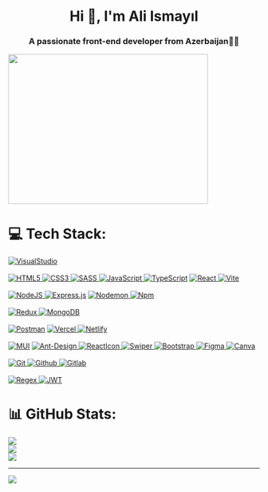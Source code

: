 <h1 align="center">Hi 👋, I'm Ali Ismayıl</h1>
<h3 align="center">A passionate front-end developer from Azerbaijan👨‍💻</h3>
<img src="https://img.freepik.com/premium-vector/coding-programming-concept-illustration_188398-765.jpg" width="400px" height="300px"></img>

# 💻 Tech Stack:
<a href="https://code.visualstudio.com/">![VisualStudio](https://img.shields.io/badge/visualstudio-%23007ACC.svg?style=for-the-badge&logo=visualstudio&logoColor=white) </a>
<br>
<br>
<a href="https://code.visualstudio.com/">![HTML5](https://img.shields.io/badge/html5-%23E34F26.svg?style=for-the-badge&logo=html5&logoColor=white) </a>
<a href="https://code.visualstudio.com/">![CSS3](https://img.shields.io/badge/css3-%231572B6.svg?style=for-the-badge&logo=css3&logoColor=white) </a>
<a href="https://sass-lang.com/">![SASS](https://img.shields.io/badge/SASS-hotpink.svg?style=for-the-badge&logo=SASS&logoColor=white) </a>
<a href="https://code.visualstudio.com/">![JavaScript](https://img.shields.io/badge/javascript-%23323330.svg?style=for-the-badge&logo=javascript&logoColor=%23F7DF1E) </a>
<a href="https://www.typescriptlang.org/">![TypeScript](https://img.shields.io/badge/typescript-%23007ACC.svg?style=for-the-badge&logo=typescript&logoColor=white)</a> 
<a href="https://react.dev/">![React](https://img.shields.io/badge/react-%2320232a.svg?style=for-the-badge&logo=react&logoColor=%2361DAFB) </a> 
<a href="https://vitejs.dev/">![Vite](https://img.shields.io/badge/vite-%23646CFF.svg?style=for-the-badge&logo=vite&logoColor=white) </a> 
<br>
<br>
<a href="https://nodejs.org/en">![NodeJS](https://img.shields.io/badge/node.js-6DA55F?style=for-the-badge&logo=node.js&logoColor=white) </a> 
<a href="https://expressjs.com/">![Express.js](https://img.shields.io/badge/express.js-%23404d59.svg?style=for-the-badge&logo=express&logoColor=%2361DAFB)</a> 
<a href="https://nodemon.io/">![Nodemon](https://img.shields.io/badge/NODEMON-%23323330.svg?style=for-the-badge&logo=nodemon&logoColor=%BBDEAD) </a> 
<a href="https://www.npmjs.com/">![Npm](https://img.shields.io/badge/npm-F80000?style=for-the-badge&logo=npm&logoColor=white) </a> 
<br>
<br>
<a href="https://redux-toolkit.js.org/">![Redux](https://img.shields.io/badge/redux-%23593d88.svg?style=for-the-badge&logo=redux&logoColor=white) </a> 
<a href="https://www.mongodb.com/">![MongoDB](https://img.shields.io/badge/MongoDB-%234ea94b.svg?style=for-the-badge&logo=mongodb&logoColor=white) </a> 
<br>
<br>
<a href="https://www.postman.com/">![Postman](https://img.shields.io/badge/Postman-FF6C37?style=for-the-badge&logo=postman&logoColor=white)</a> 
<a href="https://vercel.com/">![Vercel](https://img.shields.io/badge/vercel-%23000000.svg?style=for-the-badge&logo=vercel&logoColor=white) </a> 
<a href="https://www.netlify.com/">![Netlify](https://img.shields.io/badge/netlify-%23000000.svg?style=for-the-badge&logo=netlify&logoColor=#00C7B7) </a> 
<br>
<br>
<a href="https://mui.com/">![MUI](https://img.shields.io/badge/MUI-%230081CB.svg?style=for-the-badge&logo=mui&logoColor=white)</a> 
<a href="https://ant.design/">![Ant-Design](https://img.shields.io/badge/antDesign-%23323330.svg?style=for-the-badge&logo=ant-design&logoColor=%BBDEAD) </a> 
<a href="https://react-icons.github.io/react-icons/">![ReactIcon](https://img.shields.io/badge/reacticon-hotpink.svg?style=for-the-badge&logo=reacticon&logoColor=white) </a> 
<a href="https://swiperjs.com/">![Swiper](https://img.shields.io/badge/swiper-%23007ACC.svg?style=for-the-badge&logo=swiper&logoColor=white) </a> 
<a href="https://getbootstrap.com/">![Bootstrap](https://img.shields.io/badge/Bootstrap-%23593d88.svg?style=for-the-badge&logo=Bootstrap&logoColor=white) </a> 
<a href="https://www.figma.com/">![Figma](https://img.shields.io/badge/figma-%23F24E1E.svg?style=for-the-badge&logo=figma&logoColor=white) </a> 
<a href="https://www.canva.com/">![Canva](https://img.shields.io/badge/Canva-%2300C4CC.svg?style=for-the-badge&logo=Canva&logoColor=white) </a> 
<br>
<br>
<a href="https://git-scm.com/">![Git](https://img.shields.io/badge/git-%23F24E1E.svg?style=for-the-badge&logo=git&logoColor=white) </a> 
<a href="https://github.com/">![Github](https://img.shields.io/badge/github-%23000000.svg?style=for-the-badge&logo=github&logoColor=white) </a> 
<a href="https://about.gitlab.com/">![Gitlab](https://img.shields.io/badge/Gitlab-FF6C37?style=for-the-badge&logo=Gitlab&logoColor=white)</a> 
<br>
<br>
<a href="https://regex101.com/">![Regex](https://img.shields.io/badge/regex-%231572B6.svg?style=for-the-badge&logo&logo=regex&logoColor=white) </a> 
<a href="https://jwt.io/">![JWT](https://img.shields.io/badge/jwt-%23000B25.svg?style=for-the-badge&logo=JSON%20web%20tokens)</a> 


# 📊 GitHub Stats:
![](https://github-readme-stats.vercel.app/api?username=alismayil&theme=dark&hide_border=false&include_all_commits=false&count_private=false)<br/>
![](https://github-readme-streak-stats.herokuapp.com/?user=alismayil&theme=dark&hide_border=false)<br/>
![](https://github-readme-stats.vercel.app/api/top-langs/?username=alismayil&theme=dark&hide_border=false&include_all_commits=false&count_private=false&layout=compact)

---
[![](https://visitcount.itsvg.in/api?id=alismayil&icon=0&color=0)](https://visitcount.itsvg.in)

<!-- Proudly created with GPRM ( https://gprm.itsvg.in ) -->





